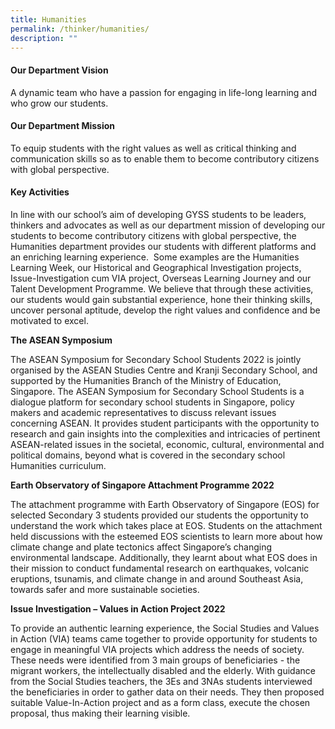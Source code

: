 ```yaml
---
title: Humanities
permalink: /thinker/humanities/
description: ""
---
```

#### Our Department Vision

A dynamic team who have a passion for engaging in life-long learning and who grow our students.

#### Our Department Mission

To equip students with the right values as well as critical thinking and communication skills so as to enable them to become contributory citizens with global perspective.

#### Key Activities

In line with our school’s aim of developing GYSS students to be leaders, thinkers and advocates as well as our department mission of developing our students to become contributory citizens with global perspective, the Humanities department provides our students with different platforms and an enriching learning experience.  Some examples are the Humanities Learning Week, our Historical and Geographical Investigation projects, Issue-Investigation cum VIA project, Overseas Learning Journey and our Talent Development Programme. We believe that through these activities, our students would gain substantial experience, hone their thinking skills, uncover personal aptitude, develop the right values and confidence and be motivated to excel.

**The ASEAN Symposium** 

The ASEAN Symposium for Secondary School Students 2022 is jointly organised by the ASEAN Studies Centre and Kranji Secondary School, and supported by the Humanities Branch of the Ministry of Education, Singapore. The ASEAN Symposium for Secondary School Students is a dialogue platform for secondary school students in Singapore, policy makers and academic representatives to discuss relevant issues concerning ASEAN. It provides student participants with the opportunity to research and gain insights into the complexities and intricacies of pertinent ASEAN-related issues in the societal, economic, cultural, environmental and political domains, beyond what is covered in the secondary school Humanities curriculum.

**Earth Observatory of Singapore Attachment Programme 2022**

The attachment programme with Earth Observatory of Singapore (EOS) for selected Secondary 3 students provided our students the opportunity to understand the work which takes place at EOS. Students on the attachment held discussions with the esteemed EOS scientists to learn more about how climate change and plate tectonics affect Singapore’s changing environmental landscape. Additionally, they learnt about what EOS does in their mission to conduct fundamental research on earthquakes,
volcanic eruptions, tsunamis, and climate change in and around Southeast Asia, 
towards safer and more sustainable societies.

**Issue Investigation – Values in Action Project 2022**

To provide an authentic learning experience, the Social Studies and Values in Action
(VIA) teams came together to provide opportunity for students to engage in meaningful VIA projects which address the needs of society. These needs were identified from 3 main groups of beneficiaries - the migrant workers, the intellectually disabled and the elderly. With guidance from the Social Studies teachers, the 3Es and 3NAs students
interviewed the beneficiaries in order to gather data on their needs. They then proposed suitable Value-In-Action project and as a form class, execute the chosen proposal, thus making their learning visible.
